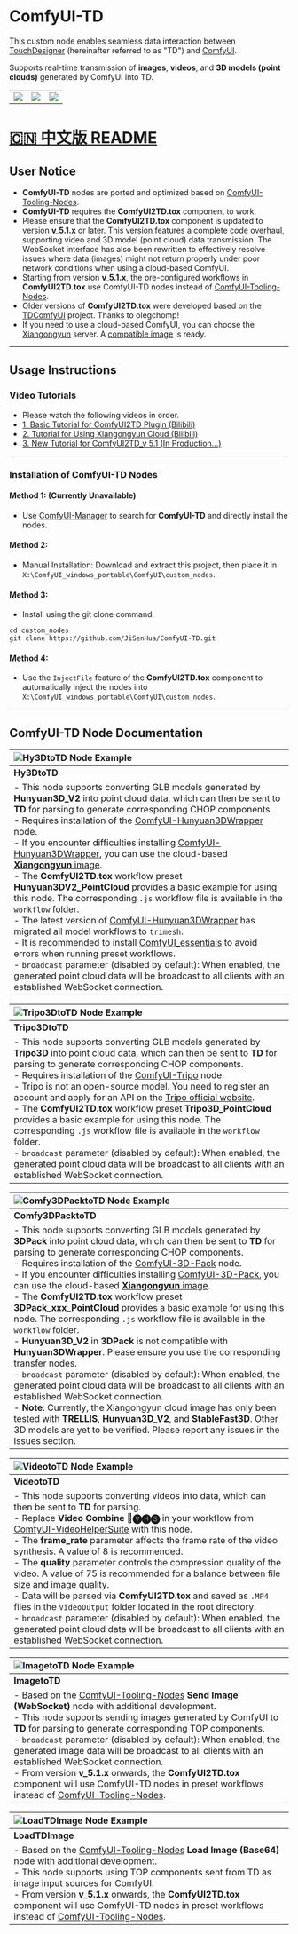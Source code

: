# ComfyUI-TD

This custom node enables seamless data interaction between [TouchDesigner](https://derivative.ca/) (hereinafter referred to as "TD") and [ComfyUI](https://github.com/comfyanonymous/ComfyUI).

Supports real-time transmission of **images**, **videos**, and **3D models (point clouds)** generated by ComfyUI into TD.

| | | |
|:---:|:---:|:---:|
| ![](https://github.com/JiSenHua/ComfyUI-TD/blob/JiSenHua-patch-1/Image/image.gif) | ![](https://github.com/JiSenHua/ComfyUI-TD/blob/JiSenHua-patch-1/Image/Video.gif) | ![](https://github.com/JiSenHua/ComfyUI-TD/blob/JiSenHua-patch-1/Image/PointCloud.gif) |

# [🇨🇳 中文版 README](README/README_zh.md)

## User Notice
- **ComfyUI-TD** nodes are ported and optimized based on [ComfyUI-Tooling-Nodes](https://github.com/Acly/comfyui-tooling-nodes/tree/main).
- **ComfyUI-TD** requires the **ComfyUI2TD.tox** component to work.  
- Please ensure that the **ComfyUI2TD.tox** component is updated to version **v_5.1.x** or later. This version features a complete code overhaul, supporting video and 3D model (point cloud) data transmission. The WebSocket interface has also been rewritten to effectively resolve issues where data (images) might not return properly under poor network conditions when using a cloud-based ComfyUI.  
- Starting from version **v_5.1.x**, the pre-configured workflows in **ComfyUI2TD.tox** use ComfyUI-TD nodes instead of [ComfyUI-Tooling-Nodes](https://github.com/Acly/comfyui-tooling-nodes/tree/main).
- Older versions of **ComfyUI2TD.tox** were developed based on the [TDComfyUI](https://github.com/olegchomp/TDComfyUI) project. Thanks to olegchomp!
- If you need to use a cloud-based ComfyUI, you can choose the [Xiangongyun](https://www.xiangongyun.com/register/YALSMH) server. A [compatible image](https://www.xiangongyun.com/image/detail/5f185465-ef11-42e5-ba21-3ee07acb5403) is ready.

---

## Usage Instructions
### Video Tutorials
- Please watch the following videos in order.
- [1. Basic Tutorial for ComfyUI2TD Plugin (Bilibili)]( https://www.bilibili.com/video/BV18t4oeNEgj/?share_source=copy_web&vd_source=3900738a289821efe0ce52f9c9fb663f)
- [2. Tutorial for Using Xiangongyun Cloud (Bilibili)](https://www.bilibili.com/video/BV1RxUyYyEeU/?share_source=copy_web&vd_source=3900738a289821efe0ce52f9c9fb663f)
- [3. New Tutorial for ComfyUI2TD_v 5.1 (In Production...)]()

---

### Installation of ComfyUI-TD Nodes
#### Method 1: (Currently Unavailable)
- Use [ComfyUI-Manager](https://github.com/ltdrdata/ComfyUI-Manager?tab=readme-ov-file) to search for **ComfyUI-TD** and directly install the nodes.

#### Method 2:
- Manual Installation: Download and extract this project, then place it in `X:\ComfyUI_windows_portable\ComfyUI\custom_nodes`.

#### Method 3:
- Install using the git clone command.
```
cd custom_nodes
git clone https://github.com/JiSenHua/ComfyUI-TD.git
```

#### Method 4:
- Use the `InjectFile` feature of the **ComfyUI2TD.tox** component to automatically inject the nodes into `X:\ComfyUI_windows_portable\ComfyUI\custom_nodes`.

---

## ComfyUI-TD Node Documentation

| ![Hy3DtoTD Node Example](https://github.com/JiSenHua/ComfyUI-TD/blob/JiSenHua-patch-1/Image/Hy3DtoTD.png) |
|:---|
| **Hy3DtoTD** |
| - This node supports converting GLB models generated by **Hunyuan3D_V2** into point cloud data, which can then be sent to **TD** for parsing to generate corresponding CHOP components.<br>- Requires installation of the [ComfyUI-Hunyuan3DWrapper](https://github.com/kijai/ComfyUI-Hunyuan3DWrapper) node.<br>- If you encounter difficulties installing [ComfyUI-Hunyuan3DWrapper](https://github.com/kijai/ComfyUI-Hunyuan3DWrapper), you can use the cloud-based [**Xiangongyun** image](https://www.xiangongyun.com/image/detail/5f185465-ef11-42e5-ba21-3ee07acb5403).<br>- The **ComfyUI2TD.tox** workflow preset **Hunyuan3DV2_PointCloud** provides a basic example for using this node. The corresponding `.js` workflow file is available in the `workflow` folder.<br>- The latest version of [ComfyUI-Hunyuan3DWrapper](https://github.com/kijai/ComfyUI-Hunyuan3DWrapper) has migrated all model workflows to `trimesh`.<br>- It is recommended to install [ComfyUI_essentials](https://github.com/cubiq/ComfyUI_essentials) to avoid errors when running preset workflows.<br>- `broadcast` parameter (disabled by default): When enabled, the generated point cloud data will be broadcast to all clients with an established WebSocket connection. |

| ![Tripo3DtoTD Node Example](https://github.com/JiSenHua/ComfyUI-TD/blob/JiSenHua-patch-1/Image/Tripo3DtoTD.png) |
|:---|
| **Tripo3DtoTD** |
| - This node supports converting GLB models generated by **Tripo3D** into point cloud data, which can then be sent to **TD** for parsing to generate corresponding CHOP components.<br>- Requires installation of the [ComfyUI-Tripo](https://github.com/VAST-AI-Research/ComfyUI-Tripo) node.<br>- Tripo is not an open-source model. You need to register an account and apply for an API on the [Tripo official website](https://platform.tripo3d.ai/).<br>- The **ComfyUI2TD.tox** workflow preset **Tripo3D_PointCloud** provides a basic example for using this node. The corresponding `.js` workflow file is available in the `workflow` folder.<br>- `broadcast` parameter (disabled by default): When enabled, the generated point cloud data will be broadcast to all clients with an established WebSocket connection. |

| ![Comfy3DPacktoTD Node Example](https://github.com/JiSenHua/ComfyUI-TD/blob/JiSenHua-patch-1/Image/Comfy3DPacktoTD.png) |
|:---|
| **Comfy3DPacktoTD** |
| - This node supports converting GLB models generated by **3DPack** into point cloud data, which can then be sent to **TD** for parsing to generate corresponding CHOP components.<br>- Requires installation of the [ComfyUI-3D-Pack](https://github.com/MrForExample/ComfyUI-3D-Pack) node.<br>- If you encounter difficulties installing [ComfyUI-3D-Pack](https://github.com/MrForExample/ComfyUI-3D-Pack), you can use the cloud-based [**Xiangongyun** image](https://www.xiangongyun.com/image/detail/5f185465-ef11-42e5-ba21-3ee07acb5403).<br>- The **ComfyUI2TD.tox** workflow preset **3DPack_xxx_PointCloud** provides a basic example for using this node. The corresponding `.js` workflow file is available in the `workflow` folder.<br>- **Hunyuan3D_V2** in **3DPack** is not compatible with **Hunyuan3DWrapper**. Please ensure you use the corresponding transfer nodes.<br>- `broadcast` parameter (disabled by default): When enabled, the generated point cloud data will be broadcast to all clients with an established WebSocket connection.<br>- **Note**: Currently, the Xiangongyun cloud image has only been tested with **TRELLIS**, **Hunyuan3D_V2**, and **StableFast3D**. Other 3D models are yet to be verified. Please report any issues in the Issues section. |

| ![VideotoTD Node Example](https://github.com/JiSenHua/ComfyUI-TD/blob/JiSenHua-patch-1/Image/VideotoTD.png) |
|:---|
| **VideotoTD** |
| - This node supports converting videos into data, which can then be sent to **TD** for parsing.<br>- Replace **Video Combine 🎥🅥🅗🅢** in your workflow from [ComfyUI-VideoHelperSuite](https://github.com/Kosinkadink/ComfyUI-VideoHelperSuite) with this node.<br>- The **frame_rate** parameter affects the frame rate of the video synthesis. A value of 8 is recommended.<br>- The **quality** parameter controls the compression quality of the video. A value of 75 is recommended for a balance between file size and image quality.<br>- Data will be parsed via **ComfyUI2TD.tox** and saved as `.MP4` files in the `VideoOutput` folder located in the root directory.<br>- `broadcast` parameter (disabled by default): When enabled, the generated point cloud data will be broadcast to all clients with an established WebSocket connection. |

| ![ImagetoTD Node Example](https://github.com/JiSenHua/ComfyUI-TD/blob/JiSenHua-patch-1/Image/ImagetoTD.png) |
|:---|
| **ImagetoTD** |
| - Based on the [ComfyUI-Tooling-Nodes](https://github.com/Acly/comfyui-tooling-nodes/tree/main) **Send Image (WebSocket)** node with additional development.<br>- This node supports sending images generated by ComfyUI to **TD** for parsing to generate corresponding TOP components.<br>- `broadcast` parameter (disabled by default): When enabled, the generated image data will be broadcast to all clients with an established WebSocket connection.<br>- From version **v_5.1.x** onwards, the **ComfyUI2TD.tox** component will use ComfyUI-TD nodes in preset workflows instead of [ComfyUI-Tooling-Nodes](https://github.com/Acly/comfyui-tooling-nodes/tree/main). |

| ![LoadTDImage Node Example](https://github.com/JiSenHua/ComfyUI-TD/blob/JiSenHua-patch-1/Image/LoadTDImage.png) |
|:---|
| **LoadTDImage** |
| - Based on the [ComfyUI-Tooling-Nodes](https://github.com/Acly/comfyui-tooling-nodes/tree/main) **Load Image (Base64)** node with additional development.<br>- This node supports using TOP components sent from TD as image input sources for ComfyUI.<br>- From version **v_5.1.x** onwards, the **ComfyUI2TD.tox** component will use ComfyUI-TD nodes in preset workflows instead of [ComfyUI-Tooling-Nodes](https://github.com/Acly/comfyui-tooling-nodes/tree/main). |
